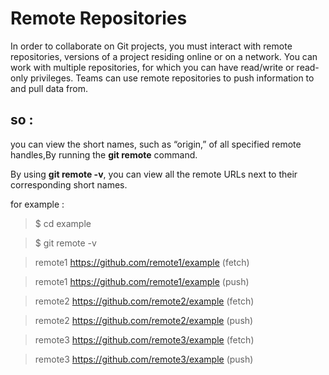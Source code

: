    # Remote Repositories
 
 In order to collaborate on Git projects, you must interact with remote repositories, versions of a project residing online or on a network. You can work with multiple repositories, for which you can have read/write or read-only privileges. 
 Teams can use remote repositories to push information to and pull data from.
 
   ## so :
 
 you can view the short names, such as “origin,” of all specified remote handles,By running the **git remote** command.
 
   By using **git remote -v**, you can view all the remote URLs next to their corresponding short names.
   
   for example :
   
   
   > $ cd example

  > $ git remote -v

> remote1 https://github.com/remote1/example (fetch)

> remote1 https://github.com/remote1/example (push)

> remote2 https://github.com/remote2/example (fetch)

> remote2 https://github.com/remote2/example (push)

> remote3 https://github.com/remote3/example (fetch)

> remote3 https://github.com/remote3/example (push)
